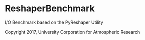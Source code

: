 # ReshaperBenchmark
I/O Benchmark based on the PyReshaper Utility

Copyright 2017, University Corporation for Atmospheric Research
